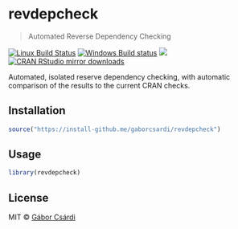 
# revdepcheck

> Automated Reverse Dependency Checking

[![Linux Build Status](https://travis-ci.org/gaborcsardi/revdepcheck.svg?branch=master)](https://travis-ci.org/gaborcsardi/revdepcheck)
[![Windows Build status](https://ci.appveyor.com/api/projects/status/github/gaborcsardi/revdepcheck?svg=true)](https://ci.appveyor.com/project//revdepcheck)
[![](http://www.r-pkg.org/badges/version/revdepcheck)](http://www.r-pkg.org/pkg/revdepcheck)
[![CRAN RStudio mirror downloads](http://cranlogs.r-pkg.org/badges/revdepcheck)](http://www.r-pkg.org/pkg/revdepcheck)


Automated, isolated reserve dependency checking, with automatic comparison of
the results to the current CRAN checks.

## Installation

```r
source("https://install-github.me/gaborcsardi/revdepcheck")
```

## Usage

```r
library(revdepcheck)
```

## License

MIT © [Gábor Csárdi](https://github.com/gaborcsardi)
